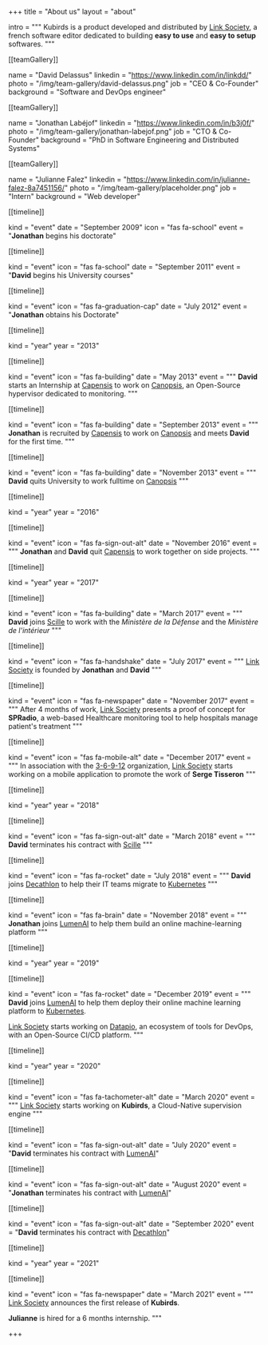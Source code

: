 +++
title = "About us"
layout = "about"

intro = """
Kubirds is a product developed and distributed by
[Link Society](https://link-society.com), a french software editor dedicated to
building **easy to use** and **easy to setup** softwares.
"""

[[teamGallery]]

name = "David Delassus"
linkedin = "https://www.linkedin.com/in/linkdd/"
photo = "/img/team-gallery/david-delassus.png"
job = "CEO & Co-Founder"
background = "Software and DevOps engineer"

[[teamGallery]]

name = "Jonathan Labéjof"
linkedin = "https://www.linkedin.com/in/b3j0f/"
photo = "/img/team-gallery/jonathan-labejof.png"
job = "CTO & Co-Founder"
background = "PhD in Software Engineering and Distributed Systems"

[[teamGallery]]

name = "Julianne Falez"
linkedin = "https://www.linkedin.com/in/julianne-falez-8a7451156/"
photo = "/img/team-gallery/placeholder.png"
job = "Intern"
background = "Web developer"

[[timeline]]

kind = "event"
date = "September 2009"
icon = "fas fa-school"
event = "**Jonathan** begins his doctorate"

[[timeline]]

kind = "event"
icon = "fas fa-school"
date = "September 2011"
event = "**David** begins his University courses"

[[timeline]]

kind = "event"
icon = "fas fa-graduation-cap"
date = "July 2012"
event = "**Jonathan** obtains his Doctorate"

[[timeline]]

kind = "year"
year = "2013"

[[timeline]]

kind = "event"
icon = "fas fa-building"
date = "May 2013"
event = """
**David** starts an Internship at [Capensis](https://capensis.fr) to work on
[Canopsis](https://canopsis.com), an Open-Source hypervisor dedicated to
monitoring.
"""

[[timeline]]

kind = "event"
icon = "fas fa-building"
date = "September 2013"
event = """
**Jonathan** is recruited by [Capensis](https://capensis.fr) to work on
[Canopsis](https://canopsis.com) and meets **David** for the first time.
"""

[[timeline]]

kind = "event"
icon = "fas fa-building"
date = "November 2013"
event = """
**David** quits University to work fulltime on [Canopsis](https://canopsis.com)
"""

[[timeline]]

kind = "year"
year = "2016"

[[timeline]]

kind = "event"
icon = "fas fa-sign-out-alt"
date = "November 2016"
event = """
**Jonathan** and **David** quit [Capensis](https://capensis.fr) to work together
on side projects.
"""

[[timeline]]

kind = "year"
year = "2017"

[[timeline]]

kind = "event"
icon = "fas fa-building"
date = "March 2017"
event = """
**David** joins [Scille](https://scille.fr) to work with the *Ministère de la
Défense* and the *Ministère de l'intérieur*
"""

[[timeline]]

kind = "event"
icon = "fas fa-handshake"
date = "July 2017"
event = """
[Link Society](https://link-society.com) is founded by **Jonathan** and
**David**
"""

[[timeline]]

kind = "event"
icon = "fas fa-newspaper"
date = "November 2017"
event = """
After 4 months of work, [Link Society](https://link-society.com) presents a
proof of concept for **SPRadio**, a web-based Healthcare monitoring tool to
help hospitals manage patient's treatment
"""

[[timeline]]

kind = "event"
icon = "fas fa-mobile-alt"
date = "December 2017"
event = """
In association with the [3-6-9-12](https://3-6-9-12.org) organization,
[Link Society](https://link-society.com) starts working on a mobile application
to promote the work of **Serge Tisseron**
"""

[[timeline]]

kind = "year"
year = "2018"

[[timeline]]

kind = "event"
icon = "fas fa-sign-out-alt"
date = "March 2018"
event = """
**David** terminates his contract with [Scille](https://scille.fr)
"""

[[timeline]]

kind = "event"
icon = "fas fa-rocket"
date = "July 2018"
event = """
**David** joins [Decathlon](https://decathlon.fr) to help their IT teams migrate
to [Kubernetes](https://kubernetes.io)
"""

[[timeline]]

kind = "event"
icon = "fas fa-brain"
date = "November 2018"
event = """
**Jonathan** joins [LumenAI](https://lumenai.fr) to help them build an online
machine-learning platform
"""

[[timeline]]

kind = "year"
year = "2019"

[[timeline]]

kind = "event"
icon = "fas fa-rocket"
date = "December 2019"
event = """
**David** joins [LumenAI](https://lumenai.fr) to help them deploy their online
machine learning platform to [Kubernetes](https://kubernetes.io).

[Link Society](https://link-society.com) starts working on
[Datapio](https://datapio.co), an ecosystem of tools for DevOps, with an
Open-Source CI/CD platform.
"""

[[timeline]]

kind = "year"
year = "2020"

[[timeline]]

kind = "event"
icon = "fas fa-tachometer-alt"
date = "March 2020"
event = """
[Link Society](https://link-society.com) starts working on **Kubirds**, a
Cloud-Native supervision engine
"""

[[timeline]]

kind = "event"
icon = "fas fa-sign-out-alt"
date = "July 2020"
event = "**David** terminates his contract with [LumenAI](https://lumenai.fr)"

[[timeline]]

kind = "event"
icon = "fas fa-sign-out-alt"
date = "August 2020"
event = "**Jonathan** terminates his contract with [LumenAI](https://lumenai.fr)"

[[timeline]]

kind = "event"
icon = "fas fa-sign-out-alt"
date = "September 2020"
event = "**David** terminates his contract with [Decathlon](https://decathlon.fr)"

[[timeline]]

kind = "year"
year = "2021"

[[timeline]]

kind = "event"
icon = "fas fa-newspaper"
date = "March 2021"
event = """
[Link Society](https://link-society.com) announces the first release of
**Kubirds**.

**Julianne** is hired for a 6 months internship.
"""

+++
